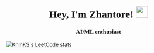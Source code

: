 <h1 align="center" style="font-family:verdana;">Hey, I'm Zhantore!
<img src="https://github.com/blackcater/blackcater/raw/main/images/Hi.gif" height="32"/></h1>
<h3 align="center" style="font-family:ubuntu;"> AI/ML enthusiast

</h3>

[![KnlnKS's LeetCode stats](https://leetcode-stats-six.vercel.app/api?username=galymzhantore17&theme=dark)](https://github.com/galymzhantore17/leetcode-stats)
